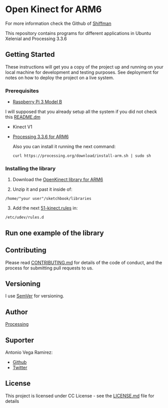 # Open Kinect for ARM6

For more information check the Github of [Shiffman](https://github.com/shiffman/OpenKinect-for-Processing)

This repository contains programs for different applications in Ubuntu Xelenial and Processing 3.3.6

## Getting Started

These instructions will get you a copy of the project up and running on your local machine for development and testing purposes. See deployment for notes on how to deploy the project on a live system.

### Prerequisites

* [Raspberry Pi 3 Model B](https://www.raspberrypi.org/products/#buy-now-modal)

I will supposed that you already setup all the system if you did not check this [README.dm](https://github.com/totovr/Raspberry/blob/master/README.md)

* Kinect V1

* [Processing 3.3.6 for ARM6](http://download.processing.org/processing-3.3.6-linux-armv6hf.tgz)

  Also you can install it running the next command:

      curl https://processing.org/download/install-arm.sh | sudo sh


### Installing the library

  1. Download the [OpenKinect library for ARM6](https://github.com/totovr/Raspberry/archive/OpenKinect.zip)

  2. Unzip it and past it inside of:

    /home/"your user"/sketchbook/libraries

  3. Add the next [51-kinect.rules](https://github.com/totovr/Raspberry/blob/OpenKinect/51-kinect.rules) in:

    /etc/udev/rules.d

## Run one example of the library

## Contributing

Please read [CONTRIBUTING.md](https://github.com/totovr/Processing/blob/master/CONTRIBUTING.md) for details of the code of conduct, and the process for submitting pull requests to us.

## Versioning

I use [SemVer](http://semver.org/) for versioning.

## Author

[Processing](https://github.com/processing/processing/wiki/Supported-Platforms#library-openkinect)

## Suporter

Antonio Vega Ramirez:

* [Github](https://github.com/totovr)
* [Twitter](https://twitter.com/SpainDice)

## License

This project is licensed under CC License - see the [LICENSE.md](https://creativecommons.org/licenses/by/4.0/) file for details
